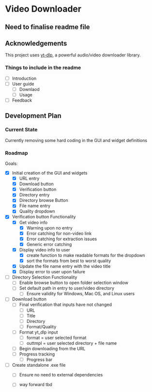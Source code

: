 # Video Downloader

## Need to finalise readme file

## Acknowledgements

This project uses [yt-dlp](https://github.com/yt-dlp/yt-dlp), a powerful audio/video downloader library.

### Things to include in the readme

- [ ] Introduction
- [ ] User guide
  - [ ] Downlaod
  - [ ] Usage
- [ ] Feedback

## Development Plan

### Current State

Currently removing some hard coding in the GUI and widget definitions

### Roadmap

Goals:

- [x] Initial creation of the GUI and widgets
  - [x] URL entry
  - [x] Download button
  - [x] Verification button
  - [x] Directory entry
  - [x] Directory browse Button
  - [x] File name entry
  - [x] Quality dropdown
- [x] Verification button Functionality
  - [x] Get video info
    - [x] Warning upon no entry
    - [x] Error catching for non-video link
    - [x] Error catching for extraction issues
    - [x] Generic error catching
  - [x] Display video info to user
    - [x] create function to make readable formats for the dropdown
    - [x] sort the formats from best to worst quality
  - [x] Update the file name entry with the video title
  - [x] Display error to user upon failure
- [ ] Directory Selection Functionality
  - [ ] Enable browse button to open folder selection window
  - [ ] Set default path in entry to user/video directory
    - [ ] Ensure validity for Windows, Mac OS, and Linux users
- [ ] Download button
  - [ ] Final verification that inputs have not changed
    - [ ] URL
    - [ ] Title
    - [ ] Directory
    - [ ] Format/Quality
  - [ ] Format yt_dlp input
    - [ ] format = user selected format
    - [ ] outtmpl = user selected directory + file name
  - [ ] Begin downloading from the URL
  - [ ] Progress tracking
    - [ ] Progress bar
- [ ] Create standalone .exe file
  - [ ] Ensure no need to external dependencies
  - [ ] way forward tbd
  